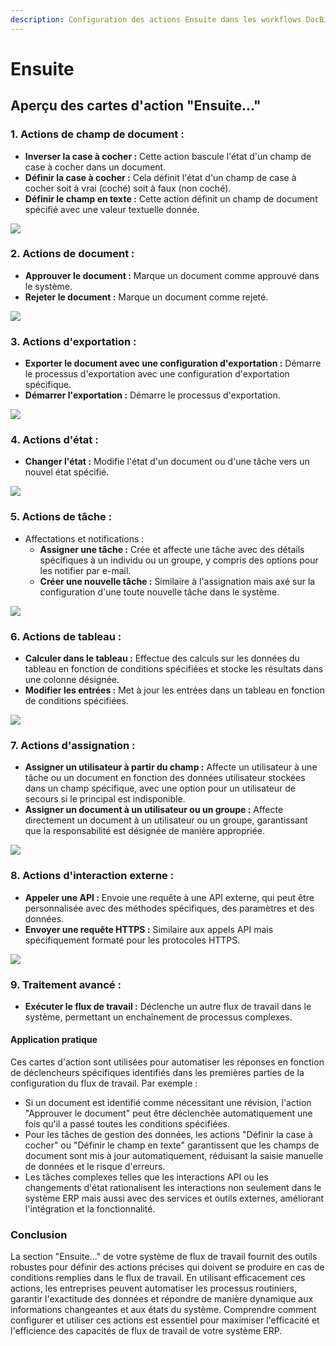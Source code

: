 ```yaml
---
description: Configuration des actions Ensuite dans les workflows DocBits
---
```


# Ensuite

## Aperçu des cartes d'action "Ensuite..."

### **1. Actions de champ de document :**

* **Inverser la case à cocher :** Cette action bascule l'état d'un champ de case à cocher dans un document.
* **Définir la case à cocher :** Cela définit l'état d'un champ de case à cocher soit à vrai (coché) soit à faux (non coché).
* **Définir le champ en texte :** Cette action définit un champ de document spécifié avec une valeur textuelle donnée.

![](https://docs.docbits.com/~gitbook/image?url=https%3A%2F%2F578966019-files.gitbook.io%2F%7E%2Ffiles%2Fv0%2Fb%2Fgitbook-x-prod.appspot.com%2Fo%2Fspaces%252FT2n2w4uDCJvv7CJ5zrdk%252Fuploads%252FQVUhksYr3IAndhsFptO4%252Fthen1.png%3Falt%3Dmedia%26token%3D8e2e36b2-3a10-4337-a4c5-a269c4f4ca44\&width=768\&dpr=2\&quality=100\&sign=123b9fcc\&sv=2)

### **2. Actions de document :**

* **Approuver le document :** Marque un document comme approuvé dans le système.
* **Rejeter le document :** Marque un document comme rejeté.

![](https://docs.docbits.com/~gitbook/image?url=https%3A%2F%2F578966019-files.gitbook.io%2F%7E%2Ffiles%2Fv0%2Fb%2Fgitbook-x-prod.appspot.com%2Fo%2Fspaces%252FT2n2w4uDCJvv7CJ5zrdk%252Fuploads%252FiEyGq6bDKWHAYV527boE%252Fimage.png%3Falt%3Dmedia%26token%3Dcc3cdbd5-e939-4ad7-a745-9315d1d25e75\&width=768\&dpr=2\&quality=100\&sign=68574128\&sv=2)

### **3. Actions d'exportation :**

* **Exporter le document avec une configuration d'exportation :** Démarre le processus d'exportation avec une configuration d'exportation spécifique.
* **Démarrer l'exportation :** Démarre le processus d'exportation.

![](https://docs.docbits.com/~gitbook/image?url=https%3A%2F%2F578966019-files.gitbook.io%2F%7E%2Ffiles%2Fv0%2Fb%2Fgitbook-x-prod.appspot.com%2Fo%2Fspaces%252FT2n2w4uDCJvv7CJ5zrdk%252Fuploads%252F5H2IGwrSrBG8uM0JjfLk%252Fimage.png%3Falt%3Dmedia%26token%3D13a06657-d31a-45fc-a8d3-4f09575b2377\&width=768\&dpr=2\&quality=100\&sign=6873dafe\&sv=2)

### **4. Actions d'état :**

* **Changer l'état :** Modifie l'état d'un document ou d'une tâche vers un nouvel état spécifié.

![](https://docs.docbits.com/~gitbook/image?url=https%3A%2F%2F578966019-files.gitbook.io%2F%7E%2Ffiles%2Fv0%2Fb%2Fgitbook-x-prod.appspot.com%2Fo%2Fspaces%252FT2n2w4uDCJvv7CJ5zrdk%252Fuploads%252Fc8n3k2U83SIXapQW4Qgd%252Fthen3.png%3Falt%3Dmedia%26token%3D1d4b0395-89bc-4089-a6af-c7a0a85d875f\&width=768\&dpr=2\&quality=100\&sign=96c49797\&sv=2)

### **5. Actions de tâche :**

* Affectations et notifications :
  * **Assigner une tâche :** Crée et affecte une tâche avec des détails spécifiques à un individu ou un groupe, y compris des options pour les notifier par e-mail.
  * **Créer une nouvelle tâche :** Similaire à l'assignation mais axé sur la configuration d'une toute nouvelle tâche dans le système.

![](https://docs.docbits.com/~gitbook/image?url=https%3A%2F%2F578966019-files.gitbook.io%2F%7E%2Ffiles%2Fv0%2Fb%2Fgitbook-x-prod.appspot.com%2Fo%2Fspaces%252FT2n2w4uDCJvv7CJ5zrdk%252Fuploads%252FL5JcOIHokf8smzfvAA1u%252Fthen4.png%3Falt%3Dmedia%26token%3Db445f1b6-d416-4ce4-a200-2b66f431fe6a\&width=768\&dpr=2\&quality=100\&sign=a77867bc\&sv=2)

### **6. Actions de tableau :**

* **Calculer dans le tableau :** Effectue des calculs sur les données du tableau en fonction de conditions spécifiées et stocke les résultats dans une colonne désignée.
* **Modifier les entrées :** Met à jour les entrées dans un tableau en fonction de conditions spécifiées.

![](https://docs.docbits.com/~gitbook/image?url=https%3A%2F%2F578966019-files.gitbook.io%2F%7E%2Ffiles%2Fv0%2Fb%2Fgitbook-x-prod.appspot.com%2Fo%2Fspaces%252FT2n2w4uDCJvv7CJ5zrdk%252Fuploads%252FPyZaJ8MO0fLrdo6I1tiS%252Fthen5.png%3Falt%3Dmedia%26token%3De3a4280a-4351-4264-9c46-d2e6c6eef1d2\&width=768\&dpr=2\&quality=100\&sign=403dcf50\&sv=2)

### **7. Actions d'assignation :**

* **Assigner un utilisateur à partir du champ :** Affecte un utilisateur à une tâche ou un document en fonction des données utilisateur stockées dans un champ spécifique, avec une option pour un utilisateur de secours si le principal est indisponible.
* **Assigner un document à un utilisateur ou un groupe :** Affecte directement un document à un utilisateur ou un groupe, garantissant que la responsabilité est désignée de manière appropriée.

![](https://docs.docbits.com/~gitbook/image?url=https%3A%2F%2F578966019-files.gitbook.io%2F%7E%2Ffiles%2Fv0%2Fb%2Fgitbook-x-prod.appspot.com%2Fo%2Fspaces%252FT2n2w4uDCJvv7CJ5zrdk%252Fuploads%252FhORGHCS98nJIU1rWeKrW%252Fthen6.png%3Falt%3Dmedia%26token%3D4055d4f2-f9e6-40a0-a45f-d93bee10cd73\&width=768\&dpr=2\&quality=100\&sign=d25b560b\&sv=2)

### **8. Actions d'interaction externe :**

* **Appeler une API :** Envoie une requête à une API externe, qui peut être personnalisée avec des méthodes spécifiques, des paramètres et des données.
* **Envoyer une requête HTTPS :** Similaire aux appels API mais spécifiquement formaté pour les protocoles HTTPS.

![](https://docs.docbits.com/~gitbook/image?url=https%3A%2F%2F578966019-files.gitbook.io%2F%7E%2Ffiles%2Fv0%2Fb%2Fgitbook-x-prod.appspot.com%2Fo%2Fspaces%252FT2n2w4uDCJvv7CJ5zrdk%252Fuploads%252FXJHjmEvFExyz8wFQ1GL5%252Fthen7.png%3Falt%3Dmedia%26token%3Da4098460-b139-4327-931d-316eba6cd74a\&width=768\&dpr=2\&quality=100\&sign=fd10ee39\&sv=2)

### **9. Traitement avancé :**

* **Exécuter le flux de travail :** Déclenche un autre flux de travail dans le système, permettant un enchaînement de processus complexes.

#### Application pratique

Ces cartes d'action sont utilisées pour automatiser les réponses en fonction de déclencheurs spécifiques identifiés dans les premières parties de la configuration du flux de travail. Par exemple :

* Si un document est identifié comme nécessitant une révision, l'action "Approuver le document" peut être déclenchée automatiquement une fois qu'il a passé toutes les conditions spécifiées.
* Pour les tâches de gestion des données, les actions "Définir la case à cocher" ou "Définir le champ en texte" garantissent que les champs de document sont mis à jour automatiquement, réduisant la saisie manuelle de données et le risque d'erreurs.
* Les tâches complexes telles que les interactions API ou les changements d'état rationalisent les interactions non seulement dans le système ERP mais aussi avec des services et outils externes, améliorant l'intégration et la fonctionnalité.

### Conclusion

La section "Ensuite..." de votre système de flux de travail fournit des outils robustes pour définir des actions précises qui doivent se produire en cas de conditions remplies dans le flux de travail. En utilisant efficacement ces actions, les entreprises peuvent automatiser les processus routiniers, garantir l'exactitude des données et répondre de manière dynamique aux informations changeantes et aux états du système. Comprendre comment configurer et utiliser ces actions est essentiel pour maximiser l'efficacité et l'efficience des capacités de flux de travail de votre système ERP.
